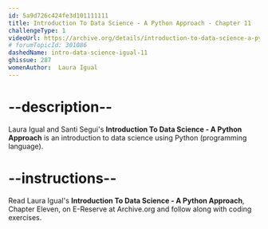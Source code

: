 ```yaml
---
id: 5a9d726c424fe3d101111111
title: Introduction To Data Science - A Python Approach - Chapter 11
challengeType: 1
videoUrl: https://archive.org/details/introduction-to-data-science-a-python-approach-to-concepts-techniques-and-applications
# forumTopicId: 301086
dashedName: intro-data-science-igual-11
ghissue: 287
womenAuthor:  Laura Igual
---
```


# --description--

Laura Igual and Santi Segui's __Introduction To Data Science - A Python Approach__ is an introduction to data science using Python (programming language).

# --instructions--

Read Laura Igual's __Introduction To Data Science - A Python Approach__, Chapter Eleven, on E-Reserve at Archive.org and follow along with coding exercises. 